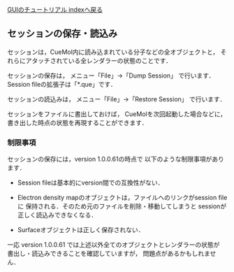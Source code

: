 [GUIのチュートリアル indexへ戻る](../../../Documents/GUIのチュートリアル/)



## セッションの保存・読込み

セッションは，CueMol内に読み込まれている分子などの全オブジェクトと，
それらにアタッチされている全レンダラーの状態のことです．

セッションの保存は，
メニュー「File」→「Dump Session」
で行います．Session fileの拡張子は「*.que」です．

セッションの読込みは，
メニュー「File」→「Restore Session」
で行います．

セッションをファイルに書出しておけば，
CueMolを次回起動した場合などに，
書き出した時点の状態を再現することができます．

### 制限事項

セッションの保存には，version 1.0.0.61の時点で
以下のような制限事項があります．

*  Session fileは基本的にversion間での互換性がない．
*  Electron density mapのオブジェクトは，ファイルへのリンクがsession fileに
保持される．そのため元のファイルを削除・移動してしまうと
sessionが正しく読込みできなくなる．

*  Surfaceオブジェクトは正しく保存されない．

一応
version 1.0.0.61
では上述以外全てのオブジェクトとレンダラーの状態が
書出し・読込みできることを確認していますが，
問題点があるかもしれません．